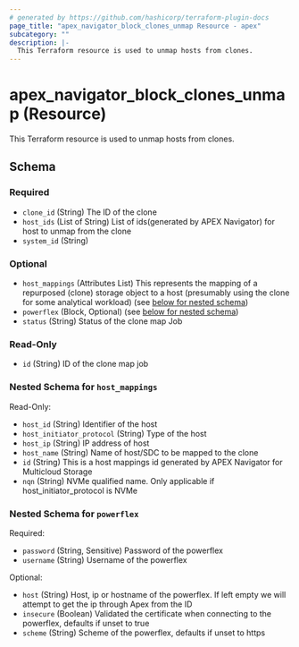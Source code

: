 ```yaml
---
# generated by https://github.com/hashicorp/terraform-plugin-docs
page_title: "apex_navigator_block_clones_unmap Resource - apex"
subcategory: ""
description: |-
  This Terraform resource is used to unmap hosts from clones.
---
```


# apex_navigator_block_clones_unmap (Resource)

This Terraform resource is used to unmap hosts from clones.



<!-- schema generated by tfplugindocs -->
## Schema

### Required

- `clone_id` (String) The ID of the clone
- `host_ids` (List of String) List of ids(generated by APEX Navigator) for host to unmap from the clone
- `system_id` (String)

### Optional

- `host_mappings` (Attributes List) This represents the mapping of a repurposed (clone) storage object to a host (presumably using the clone for some analytical workload) (see [below for nested schema](#nestedatt--host_mappings))
- `powerflex` (Block, Optional) (see [below for nested schema](#nestedblock--powerflex))
- `status` (String) Status of the clone map Job

### Read-Only

- `id` (String) ID of the clone map job

<a id="nestedatt--host_mappings"></a>
### Nested Schema for `host_mappings`

Read-Only:

- `host_id` (String) Identifier of the host
- `host_initiator_protocol` (String) Type of the host
- `host_ip` (String) IP address of host
- `host_name` (String) Name of host/SDC to be mapped to the clone
- `id` (String) This is a host mappings id generated by APEX Navigator for Multicloud Storage
- `nqn` (String) NVMe qualified name. Only applicable if host_initiator_protocol is NVMe


<a id="nestedblock--powerflex"></a>
### Nested Schema for `powerflex`

Required:

- `password` (String, Sensitive) Password of the powerflex
- `username` (String) Username of the powerflex

Optional:

- `host` (String) Host, ip or hostname of the powerflex. If left empty we will attempt to get the ip through Apex from the ID
- `insecure` (Boolean) Validated the certificate when connecting to the powerflex, defaults if unset to true
- `scheme` (String) Scheme of the powerflex, defaults if unset to https

